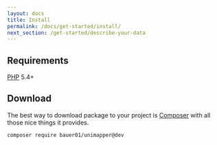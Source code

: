 ```yaml
---
layout: docs
title: Install
permalink: /docs/get-started/install/
next_section: /get-started/describe-your-data
---
```


## Requirements

<a href="http://php.net">PHP</a> 5.4+

## Download

The best way to download package to your project is [Composer](https://getcomposer.org) with all those nice things it provides.

~~~ shell
composer require bauer01/unimapper@dev
~~~